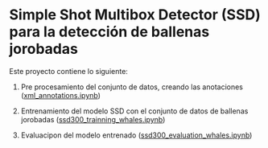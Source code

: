 # Simple Shot Multibox Detector (SSD) para la detección de ballenas jorobadas

Este proyecto contiene lo siguiente:

1. Pre procesamiento del conjunto de datos, creando las anotaciones ([xml_annotations.ipynb](/xml_annotations.ipynb))

2. Entrenamiento del modelo SSD con el conjunto de datos de ballenas jorobadas ([ssd300_trainning_whales.ipynb](/ssd300_trainning_whales.ipynb))

3. Evaluacipon del modelo entrenado ([ssd300_evaluation_whales.ipynb](/ssd300_evaluation_whales.ipynb))